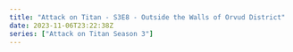 ```yaml
---
title: "Attack on Titan - S3E8 - Outside the Walls of Orvud District"
date: 2023-11-06T23:22:38Z
series: ["Attack on Titan Season 3"]
---
```



<mux-player stream-type="on-demand"
  src="https://kp3d-my.sharepoint.com/personal/ryoo_kp3d_onmicrosoft_com/_layouts/15/download.aspx?share=EXImRR5a4-9BvaPienFWdukBIuSFIY_hmwMq0q9rbPwOKA" prefer-playback="mse" controls>
  </mux-player>
  
  
  <script src="https://cdn.jsdelivr.net/npm/@mux/mux-player"></script>
  
 <script type="application/ld+json">
 {
  "@context": "https://schema.org/",
  "@type": "VideoObject",
  "name": "Attack on Titan - S3E8 - Outside the Walls of Orvud District",
  "contentUrl": "https://stream.mux.com/eInO00602w3vpyXHzj3wWNvdnZxasAoFss8BAzFwjuH02A.m3u8",
  "thumbnailUrl": "https://www.themoviedb.org/t/p/original/rstHtpbEIoHnmxvsbNH7UlEPeEP.jpg?width=314&fit_mode=preserve&time=25",
  "uploadDate": "2023-11-06T23:22:38Z",
}

</script>


